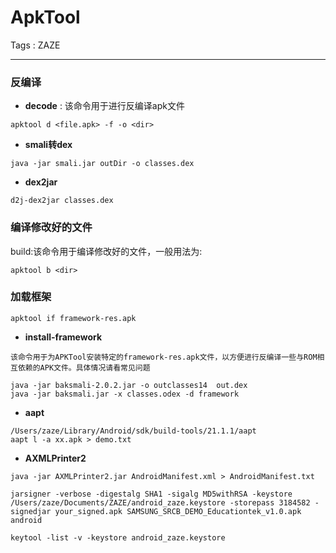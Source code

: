 
# ApkTool

Tags : ZAZE

---

### 反编译

- **decode** : 该命令用于进行反编译apk文件

```
apktool d <file.apk> -f -o <dir>
```

- **smali转dex**

```
java -jar smali.jar outDir -o classes.dex
```


- **dex2jar**

```
d2j-dex2jar classes.dex
```


### 编译修改好的文件

build:该命令用于编译修改好的文件，一般用法为: 

```
apktool b <dir>
```

### 加载框架

```
apktool if framework-res.apk
```

- **install-framework**
```
该命令用于为APKTool安装特定的framework-res.apk文件，以方便进行反编译一些与ROM相互依赖的APK文件。具体情况请看常见问题
```
```
java -jar baksmali-2.0.2.jar -o outclasses14  out.dex
java -jar baksmali.jar -x classes.odex -d framework
```
- **aapt**
```
/Users/zaze/Library/Android/sdk/build-tools/21.1.1/aapt
aapt l -a xx.apk > demo.txt
```
- **AXMLPrinter2**
```
java -jar AXMLPrinter2.jar AndroidManifest.xml > AndroidManifest.txt
```

```
jarsigner -verbose -digestalg SHA1 -sigalg MD5withRSA -keystore /Users/zaze/Documents/ZAZE/android_zaze.keystore -storepass 3184582 -signedjar your_signed.apk SAMSUNG_SRCB_DEMO_Educationtek_v1.0.apk android
```

```
keytool -list -v -keystore android_zaze.keystore
```